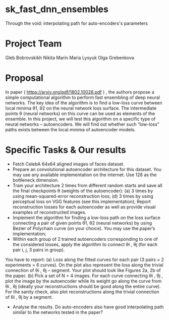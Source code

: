 # sk_fast_dnn_ensembles
Through the void: interpolating path for auto-encoders's parameters
# Project Team

Gleb Bobrovskikh
Nikita Marin 
Maria Lysyuk 
Olga Grebenkova 

# Proposal
In paper ( https://arxiv.org/pdf/1802.10026.pdf ) , the authors propose a simple
computational algorithm to perform fast ensembling of deep neural networks. The
key idea of the algorithm is to find a low-loss curve between local minima θ1, θ2
on the neural network loss surface. The intermediate points θ (neural networks) on
 this curve can be used as elements of the ensemble. In this project, we will test
 this algorithm on a specific type of neural networks – autoencoders. We will find
out whether such “low-loss” paths exists between the local minima of autoencoder
models.

# Specific Tasks & Our results
- Fetch CelebA 64x64 aligned images of faces dataset.
- Prepare an convolutional autoencoder architecture for this dataset. You
may use any available implementation on the internet. Use 128 as the
bottleneck dimension.
- Train your architecture 2 times from different random starts and save all
the final checkpoints θ (weights of the autoencoder):
(a) 3 times by using mean-squared-error reconstruction loss;
(d) 3 times by using perceptual loss on VGG features (see this
implementation);
Report reconstruction losses for each autoencoder as well as provide
visual examples of reconstructed images.
- Implement the algorithm for finding a low-loss path on the loss surface
connecting a pair of given points θ1, θ2 (neural networks) by using Bezier
of Polychain curve (on your choice). You may use the paper’s
implementation;
- Within each group of 2 trained autoencoders corresponding to one of the
considered losses, apply the algorithm to connect θi , θj (for each pair i, j, 3
pairs in group). 

You have to report:
(a) Loss along the fitted curves for each pair (3 pairs × 2 experiments = 6 
curves). On the plot also represent the loss along the trivial connection of
θi , θj – segment. Your plot should look like Figures 2a, 2b of the paper.
(b) Pick a set of N = 4 images. For each curve connecting θi , θj , plot the
image by the autoencoder while its weight go along the curve from θi , θj
(ideally your reconstructions should be good along the entire curve). For
the sanity check, also plot reconstructions along the trivial connection of
θi , θj by a segment.
 - Analyse the results. Do auto-encoders also have good interpolating path
similar to the networks tested in the paper?
